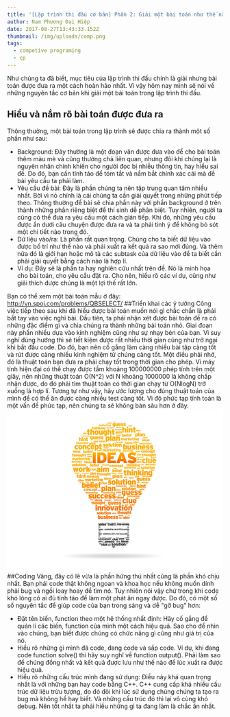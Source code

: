 ```yaml
---
title: '[Lập trình thi đấu cơ bản] Phần 2: Giải một bài toán như thế nào?'
author: Nam Phương Đại Hiệp
date: 2017-08-27T13:43:33.152Z
thumbnail: /img/uploads/comp.png
tags:
  - competive programing
  - cp
---
```

Như chúng ta đã biết, mục tiêu của lập trình thi đấu chính là giải nhưng bài toán được đưa ra một cách hoàn hảo nhất. Vì vậy hôm nay mình sẽ nói về những nguyên tắc cơ bản khi giải một bài toán trong lập trình thi đấu.
## Hiểu và nắm rõ bài toán được đưa ra
Thông thường, một bài toán trong lập trình sẽ được chia ra thành một số phần như sau:
- Background: Đây thường là một đoạn văn được đưa vào để cho bài toán thêm màu mè và cũng thường chả liên quan, nhưng đôi khi chúng lại là nguyên nhân chính khiến cho người đọc bị nhiễu thông tin, hay hiểu sai đề. Do đó, bạn cần tỉnh táo để tóm tắt và nắm bắt chính xác cái mà đề bài yêu cầu ta phải làm.
- Yêu cầu đề bài: Đây là phần chúng ta nên tập trung quan tâm nhiều nhất. Bời vì nó chính là cái chúng ta cần giải quyết trong những phút tiếp theo. Thông thường đề bài sẽ chia phần này với phần background ở trên thành những phần riêng biệt để thí sinh dễ phân biệt. Tuy nhiên, người ta cũng có thể đưa ra yêu cầu một cách gián tiếp. Khi đó, những yêu cầu được ẩn dưới câu chuyện được đưa ra và ta phải tinh ý để không bỏ sót một chi tiết nào trong đó.
- Dữ liệu vào/ra: Là phần rất quan trọng. Chúng cho ta biết dữ liệu vào được bố trí như thế nào và phải xuất ra kết quả ra sao mới đúng. Và thêm nữa đó là giới hạn hoặc mô tả các subtask của dữ liệu vào để ta biết cần phải giải quyết bằng cách nào là hợp lí.
- Ví dụ: Đây sẽ là phần ta hay nghiên cứu nhất trên đề. Nó là minh họa cho bài toán, cho yêu cầu đặt ra. Cho nên, hiểu rõ các ví dụ, cũng như giải thích được chúng là một lợi thế rất lớn.

Bạn có thể xem một bài toán mẫu ở đây: http://vn.spoj.com/problems/QBSELECT/
##Triển khai các ý tưởng
Công việc tiếp theo sau khi đã hiểu được bài toán muốn nói gì chắc chắn là phải bắt tay vào việc nghĩ bài. Đầu tiên, ta phải nhận xét được bài toán đề ra có những đặc điểm gì và chia chúng ra thành những bài toán nhỏ. Giai đoạn này phần nhiều dựa vào kinh nghiệm cũng như sự nhạy bén của bạn. Vì suy nghĩ đúng hướng thì sẽ tiết kiệm được rất nhiều thời gian cũng như trở ngại khi bắt đầu code. Do đó, bạn nên cố gắng làm càng nhiều bài tập càng tốt và rút được càng nhiều kinh nghiệm từ chúng càng tốt. Một điều phải nhớ, đó là thuật toán bạn đưa ra phải chạy tốt trong thời gian cho phép. Vì máy tính hiện đại có thể chạy được tầm khoảng 100000000 phép tính trên một giây, nên những thuật toán O(N^2) với N khoảng 1000000 là không chấp nhận được, do đó phải tìm thuật toán có thời gian chạy từ O(NlogN) trở xuống là hợp lí. Tương tự như vậy, hãy ước lượng cho đúng thuật toán của mình để có thể ăn được càng nhiều test càng tốt. Vì độ phức tạp tính toán là một vấn đề phức tạp, nên chúng ta sẽ không bàn sâu hơn ở đây.
![undefined](/img/uploads/0202.jpg)
##Coding
 Vâng, đây có lẽ vừa là phần hứng thú nhất cũng là phần khó chịu nhất. Bạn phải code thật không ngoan và khoa học nếu không muốn dính phải bug và ngồi loay hoay để tìm nó. Tuy nhiên nói vậy chứ trong khi code khó lòng có ai đủ tỉnh táo để làm một phát ăn ngay được. Do đó, có một số số nguyên tắc để giúp code của bạn trong sáng và dễ "gỡ bug" hơn:
- Đặt tên biến, function theo một hệ thống nhất định: Hãy cố gắng để quản lí các biến, function của mình một cách hiệu quả. Sao cho để nhìn vào chúng, bạn biết được chúng có chức năng gì cũng như giá trị của nó.
- Hiểu rõ những gì mình đã code, đang code và sắp code. Ví dụ, khi đang code function solve() thì hãy suy nghĩ về function output(). Phải làm sao để chúng đồng nhất và kết quả được lưu như thế nào để lúc xuất ra được hiệu quả.
- Hiểu rõ những cấu trúc mình đang sử dụng: Điều này khá quan trọng nhất là với những bạn hay code bằng C++. C++ cung cấp khá nhiều cấu trúc dữ liệu trừu tượng, do đó đôi khi lúc sử dụng chúng chúng ta tạo ra bug mà không hề hay biết. Và những cấu trúc đó thì lại vô cùng khó debug. Nên tốt nhất ta phải hiều những gì ta đang làm là chắc ăn nhất.  
